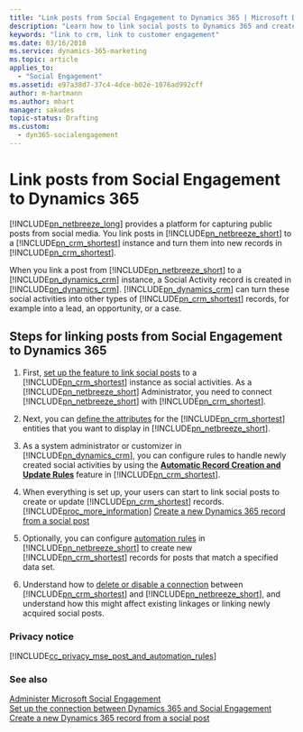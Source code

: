 ```yaml
---
title: "Link posts from Social Engagement to Dynamics 365 | Microsoft Docs"
description: "Learn how to link social posts to Dynamics 365 and create new case or lead records."
keywords: "link to crm, link to customer engagement"
ms.date: 03/16/2018
ms.service: dynamics-365-marketing
ms.topic: article
applies_to:
  - "Social Engagement"
ms.assetid: e97a38d7-37c4-4dce-b02e-1076ad992cff
author: m-hartmann
ms.author: mhart
manager: sakudes
topic-status: Drafting
ms.custom:
  - dyn365-socialengagement
---
```


# Link posts from Social Engagement to Dynamics 365

[!INCLUDE[pn_netbreeze_long](../includes/pn-social-engagement-long.md)] provides a platform for capturing public posts from social media. You link posts in [!INCLUDE[pn_netbreeze_short](../includes/pn-social-engagement-short.md)] to a [!INCLUDE[pn_crm_shortest](../includes/pn-crm-shortest.md)] instance and turn them into new records in [!INCLUDE[pn_crm_shortest](../includes/pn-crm-shortest.md)].

When you link a post from [!INCLUDE[pn_netbreeze_short](../includes/pn-social-engagement-short.md)] to a [!INCLUDE[pn_dynamics_crm](../includes/pn-dynamics-crm.md)] instance, a Social Activity record is created in [!INCLUDE[pn_dynamics_crm](../includes/pn-dynamics-crm.md)]. [!INCLUDE[pn_dynamics_crm](../includes/pn-dynamics-crm.md)] can turn these social activities into other types of [!INCLUDE[pn_crm_shortest](../includes/pn-crm-shortest.md)] records, for example into a lead, an opportunity, or a case.
  
## Steps for linking posts from Social Engagement to Dynamics 365  

1. First, [set up the feature to link social posts](connect-dynamics-365-social-engagement.md) to a [!INCLUDE[pn_crm_shortest](../includes/pn-crm-shortest.md)] instance as social activities. As a [!INCLUDE[pn_netbreeze_short](../includes/pn-social-engagement-short.md)] Administrator, you need to connect [!INCLUDE[pn_netbreeze_short](../includes/pn-social-engagement-short.md)] with [!INCLUDE[pn_crm_shortest](../includes/pn-crm-shortest.md)].   
  
2. Next, you can [define the attributes](create-dynamics-365-record-from-social-post.md) for the [!INCLUDE[pn_crm_shortest](../includes/pn-crm-shortest.md)] entities that you want to display in [!INCLUDE[pn_netbreeze_short](../includes/pn-social-engagement-short.md)].   
  
3. As a system administrator or customizer in [!INCLUDE[pn_dynamics_crm](../includes/pn-dynamics-crm.md)], you can configure rules to handle newly created social activities by using the [**Automatic Record Creation and Update Rules**](configure-automatic-record-creation.md) feature in [!INCLUDE[pn_crm_shortest](../includes/pn-crm-shortest.md)].   
  
4. When everything is set up, your users can start to link social posts to create or update [!INCLUDE[pn_crm_shortest](../includes/pn-crm-shortest.md)] records.   
   [!INCLUDE[proc_more_information](../includes/proc-more-information.md)] [Create a new Dynamics 365 record from a social post](create-dynamics-365-record-from-social-post.md)  
  
5. Optionally, you can configure [automation rules](automation-rules.md) in [!INCLUDE[pn_netbreeze_short](../includes/pn-social-engagement-short.md)] to create new [!INCLUDE[pn_crm_shortest](../includes/pn-crm-shortest.md)] records for posts that match a specified data set.   
  
6. Understand how to [delete or disable a connection](manage-connection-dynamics-365-social-engagement.md) between [!INCLUDE[pn_crm_shortest](../includes/pn-crm-shortest.md)] and [!INCLUDE[pn_netbreeze_short](../includes/pn-social-engagement-short.md)], and understand how this might affect existing linkages or linking newly acquired social posts.   
  
### Privacy notice 
 
 [!INCLUDE[cc_privacy_mse_post_and_automation_rules](../includes/cc-privacy-mse-post-and-automation-rules.md)]  
  
### See also  

 [Administer Microsoft Social Engagement](administer-microsoft-social-engagement.md)   
 [Set up the connection between Dynamics 365 and Social Engagement](connect-dynamics-365-social-engagement.md)   
 [Create a new Dynamics 365 record from a social post](create-dynamics-365-record-from-social-post.md)
